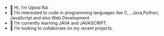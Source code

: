- 👋 Hi, I’m Ujjwal Rai
- 👀 I’m interested to code in programming languages like C, , Java,Python, JavaScript and also Web Development
- 🌱 I’m currently learning JAVA and JAVASCRIPT.
- 💞️ I’m looking to collaborate on my recent projects.

<!---
ujjwalrai17/ujjwalrai17 is a ✨ special ✨ repository because its `README.md` (this file) appears on your GitHub profile.
You can click the Preview link to take a look at your changes.
--->
